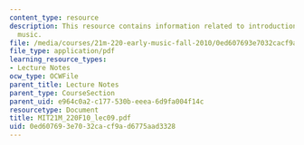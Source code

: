 ```yaml
---
content_type: resource
description: This resource contains information related to introduction to trecento
  music.
file: /media/courses/21m-220-early-music-fall-2010/0ed607693e7032cacf9ad6775aad3328_MIT21M_220F10_lec09.pdf
file_type: application/pdf
learning_resource_types:
- Lecture Notes
ocw_type: OCWFile
parent_title: Lecture Notes
parent_type: CourseSection
parent_uid: e964c0a2-c177-530b-eeea-6d9fa004f14c
resourcetype: Document
title: MIT21M_220F10_lec09.pdf
uid: 0ed60769-3e70-32ca-cf9a-d6775aad3328
---
```

